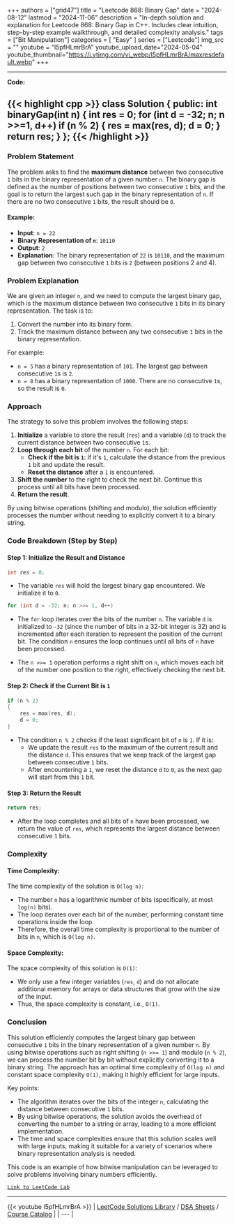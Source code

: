 
+++
authors = ["grid47"]
title = "Leetcode 868: Binary Gap"
date = "2024-08-12"
lastmod = "2024-11-06"
description = "In-depth solution and explanation for Leetcode 868: Binary Gap in C++. Includes clear intuition, step-by-step example walkthrough, and detailed complexity analysis."
tags = ["Bit Manipulation"]
categories = [
    "Easy"
]
series = ["Leetcode"]
img_src = ""
youtube = "I5pfHLmrBrA"
youtube_upload_date="2024-05-04"
youtube_thumbnail="https://i.ytimg.com/vi_webp/I5pfHLmrBrA/maxresdefault.webp"
+++



---
**Code:**

{{< highlight cpp >}}
class Solution {
public:
    int binaryGap(int n) {
        int res = 0;
        for (int d = -32; n; n >>=1, d++)
            if (n % 2) 
            { 
                res = max(res, d);
                d   = 0;
            }
        return res;
    }
};
{{< /highlight >}}
---

### Problem Statement

The problem asks to find the **maximum distance** between two consecutive `1` bits in the binary representation of a given number `n`. The binary gap is defined as the number of positions between two consecutive `1` bits, and the goal is to return the largest such gap in the binary representation of `n`. If there are no two consecutive `1` bits, the result should be `0`.

#### Example:

- **Input**: `n = 22`
- **Binary Representation of `n`**: `10110`
- **Output**: `2`
- **Explanation**: The binary representation of `22` is `10110`, and the maximum gap between two consecutive `1` bits is `2` (between positions 2 and 4).

### Problem Explanation

We are given an integer `n`, and we need to compute the largest binary gap, which is the maximum distance between two consecutive `1` bits in its binary representation. The task is to:
1. Convert the number into its binary form.
2. Track the maximum distance between any two consecutive `1` bits in the binary representation.

For example:
- `n = 5` has a binary representation of `101`. The largest gap between consecutive `1`s is `2`.
- `n = 8` has a binary representation of `1000`. There are no consecutive `1`s, so the result is `0`.

### Approach

The strategy to solve this problem involves the following steps:
1. **Initialize** a variable to store the result (`res`) and a variable (`d`) to track the current distance between two consecutive `1`s.
2. **Loop through each bit** of the number `n`. For each bit:
   - **Check if the bit is `1`**: If it's `1`, calculate the distance from the previous `1` bit and update the result.
   - **Reset the distance** after a `1` is encountered.
3. **Shift the number** to the right to check the next bit. Continue this process until all bits have been processed.
4. **Return the result**.

By using bitwise operations (shifting and modulo), the solution efficiently processes the number without needing to explicitly convert it to a binary string.

### Code Breakdown (Step by Step)

#### Step 1: Initialize the Result and Distance

```cpp
int res = 0;
```
- The variable `res` will hold the largest binary gap encountered. We initialize it to `0`.

```cpp
for (int d = -32; n; n >>= 1, d++)
```
- The `for` loop iterates over the bits of the number `n`. The variable `d` is initialized to `-32` (since the number of bits in a 32-bit integer is 32) and is incremented after each iteration to represent the position of the current bit. The condition `n` ensures the loop continues until all bits of `n` have been processed.

- The `n >>= 1` operation performs a right shift on `n`, which moves each bit of the number one position to the right, effectively checking the next bit.

#### Step 2: Check if the Current Bit is `1`

```cpp
if (n % 2) 
{
    res = max(res, d);
    d = 0;
}
```
- The condition `n % 2` checks if the least significant bit of `n` is `1`. If it is:
  - We update the result `res` to the maximum of the current result and the distance `d`. This ensures that we keep track of the largest gap between consecutive `1` bits.
  - After encountering a `1`, we reset the distance `d` to `0`, as the next gap will start from this `1` bit.

#### Step 3: Return the Result

```cpp
return res;
```
- After the loop completes and all bits of `n` have been processed, we return the value of `res`, which represents the largest distance between consecutive `1` bits.

### Complexity

#### Time Complexity:
The time complexity of the solution is `O(log n)`:
- The number `n` has a logarithmic number of bits (specifically, at most `log(n)` bits).
- The loop iterates over each bit of the number, performing constant time operations inside the loop.
- Therefore, the overall time complexity is proportional to the number of bits in `n`, which is `O(log n)`.

#### Space Complexity:
The space complexity of this solution is `O(1)`:
- We only use a few integer variables (`res`, `d`) and do not allocate additional memory for arrays or data structures that grow with the size of the input.
- Thus, the space complexity is constant, i.e., `O(1)`.

### Conclusion

This solution efficiently computes the largest binary gap between consecutive `1` bits in the binary representation of a given number `n`. By using bitwise operations such as right shifting (`n >>= 1`) and modulo (`n % 2`), we can process the number bit by bit without explicitly converting it to a binary string. The approach has an optimal time complexity of `O(log n)` and constant space complexity `O(1)`, making it highly efficient for large inputs.

Key points:
- The algorithm iterates over the bits of the integer `n`, calculating the distance between consecutive `1` bits.
- By using bitwise operations, the solution avoids the overhead of converting the number to a string or array, leading to a more efficient implementation.
- The time and space complexities ensure that this solution scales well with large inputs, making it suitable for a variety of scenarios where binary representation analysis is needed.

This code is an example of how bitwise manipulation can be leveraged to solve problems involving binary numbers efficiently.

[`Link to LeetCode Lab`](https://leetcode.com/problems/binary-gap/description/)

---
{{< youtube I5pfHLmrBrA >}}
| [LeetCode Solutions Library](https://grid47.xyz/leetcode/) / [DSA Sheets](https://grid47.xyz/sheets/) / [Course Catalog](https://grid47.xyz/courses/) |
| --- |
